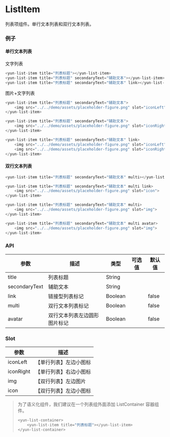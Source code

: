 # ListItem

列表项组件。单行文本列表和双行文本列表。

### 例子

#### 单行文本列表

文字列表

``` javascript
<yun-list-item title="列表标题"></yun-list-item>
<yun-list-item title="列表标题" secondaryText="辅助文本"></yun-list-item>
<yun-list-item title="列表标题" secondaryText="辅助文本" link></yun-list-item>
```

图片+文字列表

``` javascript
<yun-list-item title="列表标题" secondaryText="辅助文本">
    <img src="../../demo/assets/placeholder-figure.png" slot="iconLeft">
</yun-list-item>

<yun-list-item title="列表标题" secondaryText="辅助文本">
    <img src="../../demo/assets/placeholder-figure.png" slot="iconRight">
</yun-list-item>

<yun-list-item title="列表标题" secondaryText="辅助文本" link>
    <img src="../../demo/assets/placeholder-figure.png" slot="iconLeft">
    <img src="../../demo/assets/placeholder-figure.png" slot="iconRight">
</yun-list-item>
```

#### 双行文本列表

``` javascript
<yun-list-item title="列表标题" secondaryText="辅助文本" multi></yun-list-item>

<yun-list-item title="列表标题" secondaryText="辅助文本" multi link>
    <img src="../../demo/assets/placeholder-figure.png" slot="icon">
</yun-list-item>

<yun-list-item title="列表标题" secondaryText="辅助文本" multi>
    <img src="../../demo/assets/placeholder-figure.png" slot="img">
</yun-list-item>

<yun-list-item title="列表标题" secondaryText="辅助文本" multi avatar>
    <img src="../../demo/assets/placeholder-figure.png" slot="img">
</yun-list-item>
```

### API

|   参数  |   描述  |   类型  |   可选值   |   默认值   |
|   ----    |   ----   |   ----   |   ----    |   ----    |
|   title   |   列表标题   |   String   |       |       |
|   secondaryText   |   辅助文本    |   String  |       |       |
|   link    |   链接型列表标记    |    Boolean    |        |   false    |
|   multi    |   双行文本列表标记  |   Boolean  |       |   false    |
|   avatar   |   双行文本列表左边圆形图片标记  |   Boolean  |       |   false    |

### Slot

|   参数  |   描述  |
|   ----    |   ----    |
|   iconLeft    |   【单行列表】左边小图标 |
|   iconRight   |   【单行列表】右边小图标 |
|   img         |   【双行列表】左边图片  |
|   icon        |   【双行列表】左边小图标 |

> 为了语义化组件，我们建议在一个列表组外面添加 ListContainer 容器组件。
> ``` javascript
> <yun-list-container>
>     <yun-list-item title="列表标题"></yun-list-item>
> </yun-list-container>
> ```